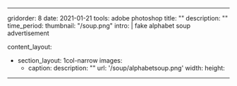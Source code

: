 ---

gridorder: 8
date: 2021-01-21
tools: adobe photoshop
title: ""
description: ""
time_period:
thumbnail: "/soup.png"
intro: |
 fake alphabet soup advertisement

content_layout:
  - section_layout: 1col-narrow
    images:
      - caption:
        description: ""
        url: '/soup/alphabetsoup.png'
        width:
        height:


---